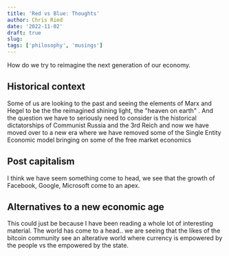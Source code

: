 ```yaml
---
title: 'Red vs Blue: Thoughts'
author: Chris Ried
date: '2022-11-02'
draft: true 
slug: 
tags: ['philosophy', 'musings']
---
```


How do we try to reimagine the next generation of our economy. 

## Historical context

Some of us are looking to the past and seeing the elements of Marx and Hegel to be the the reimagined shining light, the "heaven on earth"  . And the question we have to seriously need to consider is the historical dictatorships of Communist Russia and the 3rd Reich and now we have moved over to a new era where we have removed some of the Single Entity Economic model bringing on some of the free market economics



## Post capitalism 
I think we have seem something come to head, we see that the growth of Facebook, Google, Microsoft come to an apex. 



## Alternatives to a new economic age 
This could just be because I have been reading a whole lot of interesting material. The world has come to a head.. we are seeing that the likes of the bitcoin community see an alterative world where currency is empowered by the people vs the empowered by the state. 

